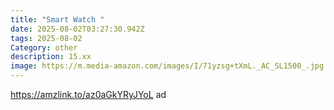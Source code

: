 ```yaml
---
title: "Smart Watch "
date: 2025-08-02T03:27:30.942Z
tags: 2025-08-02
Category: other
description: 15.xx
image: https://m.media-amazon.com/images/I/71yzsg+tXmL._AC_SL1500_.jpg
---
```

https://amzlink.to/az0aGkYRyJYoL  ad